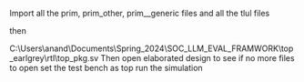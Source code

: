 Import all the prim, prim_other, prim__generic files and all the tlul files

then 


C:\Users\anand\Documents\Spring_2024\SOC_LLM_EVAL_FRAMWORK\top_earlgrey\rtl\top_pkg.sv
Then open elaborated design to see if no more files to open
set the test bench as top
run the simulation
